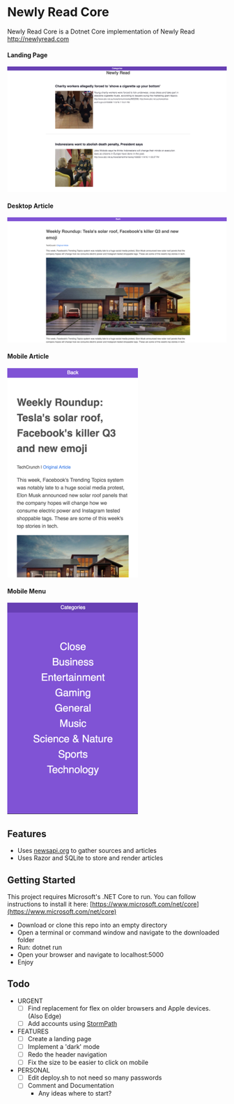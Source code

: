 # Newly Read Core
Newly Read Core is a Dotnet Core implementation of Newly Read http://newlyread.com

#### Landing Page
<img src="https://github.com/Zafuzi/newly_read_core/raw/master/readme_images/landing_page.png" alt="Landing Page Image">
<br/>

#### Desktop Article
<img src="https://github.com/Zafuzi/newly_read_core/raw/master/readme_images/article_desktop.png" alt="Desktop Article Image">
<br/>

#### Mobile Article
<img src="https://github.com/Zafuzi/newly_read_core/raw/master/readme_images/article_mobile.png" width="300px" alt="Mobile Article Image">
<br/>

#### Mobile Menu
<img src="https://github.com/Zafuzi/newly_read_core/raw/master/readme_images/menu_mobile.png" width="300px" alt="Mobile Menu Image">

## Features
- Uses [newsapi.org](newsapi.org) to gather sources and articles
- Uses Razor and SQLite to store and render articles

## Getting Started
This project requires Microsoft's .NET Core to run. You can follow instructions to install it here: [https://www.microsoft.com/net/core](https://www.microsoft.com/net/core)
- Download or clone this repo into an empty directory
- Open a terminal or command window and navigate to the downloaded folder
- Run: dotnet run
- Open your browser and navigate to localhost:5000
- Enjoy

## Todo
- URGENT
  - [ ] Find replacement for flex on older browsers and Apple devices. (Also Edge)
  - [ ] Add accounts using [StormPath](https://stormpath.com/)

- FEATURES  
  - [ ] Create a landing page
  - [ ] Implement a 'dark' mode
  - [ ] Redo the header navigation
  - [ ] Fix the size to be easier to click on mobile

- PERSONAL
  - [ ] Edit deploy.sh to not need so many passwords
  - [ ] Comment and Documentation
    - Any ideas where to start?